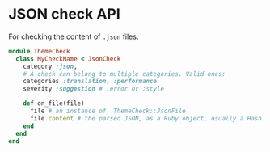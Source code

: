 # JSON check API

For checking the content of `.json` files.

```ruby
module ThemeCheck
  class MyCheckName < JsonCheck
    category :json,
    # A check can belong to multiple categories. Valid ones:
    categories :translation, :performance
    severity :suggestion # :error or :style

    def on_file(file)
      file # an instance of `ThemeCheck::JsonFile`
      file.content # the parsed JSON, as a Ruby object, usually a Hash
    end
  end
end
```
